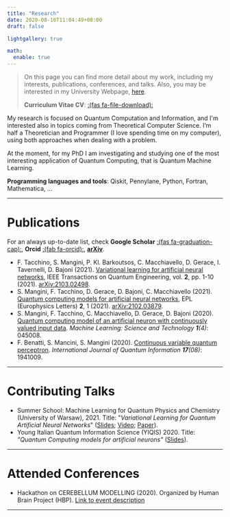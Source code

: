 ```yaml
---
title: "Research"
date: 2020-08-16T11:04:49+08:00
draft: false

lightgallery: true

math:
  enable: true
---
```


> On this page you can find more detail about my work, including my interests, publications, conferences, and talks.
> Also, you may be interested in my University Webpage, [here](https://qubit.it/people/stefano-mangini/).  
>  
>
> **Curriculum Vitae CV**:  [:(fas fa-file-download):](/documents/cv.pdf)

My research is focused on Quantum Computation and Information, and I'm interested also in topics coming from Theoretical Computer Science. I’m half a Theoretician and Programmer (I love spending time on my computer), using both approaches when dealing with a problem.

At the moment, for my PhD I am investigating and studying one of the most interesting application of Quantum Computing, that is Quantum Machine Learning.

**Programming languages and tools**: Qiskit, Pennylane, Python, Fortran, Mathematica, ...  

---

# Publications
For an always up-to-date list, check **Google Scholar** [:(fas fa-graduation-cap):](https://scholar.google.com/citations?user=u0e6lk0AAAAJ&hl), **Orcid** [:(fab fa-orcid):](https://orcid.org/0000-0002-0056-0660), [**arXiv**](https://arxiv.org/search/quant-ph?searchtype=author&query=Mangini%2C+S).

* F. Tacchino, S. Mangini, P. Kl. Barkoutsos, C. Macchiavello, D. Gerace, I. Tavernelli, D. Bajoni (2021). [Variational learning for artificial neural networks](https://ieeexplore.ieee.org/document/9364892),  IEEE Transactions on Quantum Engineering, vol. **2**, pp. 1-10 (2021). [arXiv:2103.02498](https://arxiv.org/abs/2103.02498).
* S. Mangini, F. Tacchino, D. Gerace, D. Bajoni, C. Macchiavello (2021). [Quantum computing models for artificial neural networks](https://iopscience.iop.org/article/10.1209/0295-5075/134/10002), EPL (Europhysics Letters) **2**, 1 (2021). [arXiv:2102.03879](https://arxiv.org/abs/2102.03879).
* S. Mangini, F. Tacchino, C. Macchiavello, D. Gerace, D. Bajoni (2020). [Quantum computing model of an artificial neuron with continuously valued input data](https://doi.org/10.1088/2632-2153/abaf98). _Machine Learning: Science and Technology **1**(4)_: 045008.
* F. Benatti, S. Mancini, S. Mangini (2020). [Continuous variable quantum perceptron](https://doi.org/10.1142/S0219749919410090). _International Journal of Quantum Information **17**(08)_: 1941009.

---

# Contributing Talks
* Summer School: Machine Learning for Quantum Physics and Chemistry (University of Warsaw), 2021. Title: "*Variational Learning for Quantum Artificial Neural Networks*" ([Slides](/documents/Variational_Learning_final_compressed.pdf); [Video](https://www.youtube.com/watch?v=626oGmbS6x4); [Paper](https://ieeexplore.ieee.org/document/9364892/)).
* Young Italian Quantum Information Science (YIQIS) 2020. Title: *"Quantum Computing models for artificial neurons"* ([Slides](/documents/YIQIS.pdf)).  

---

# Attended Conferences
* Hackathon on CEREBELLUM MODELLING (2020). Organized by Human Brain Project (HBP). [Link to event description](https://www.humanbrainproject.eu/en/education/participatecollaborate/infrastructure-events-trainings/hackathon-on-cerebellum-modelling/)  

---
